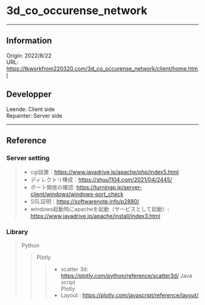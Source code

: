 # 3d_co_occurense_network

---
## Information

Origin: 2022/8/22  
URL: https://tkworkfrom220320.com/3d_co_occurense_network/client/home.html  

## Developper  
Leende: Client side  
Repainter: Server side  

---
## Reference
### Server setting  
> - cgi設置：https://www.javadrive.jp/apache/php/index5.html  
>- ディレクトリ構成：https://shuu1104.com/2021/04/2445/  
>- ポート開放の確認: https://turningp.jp/server-client/windows/windows-port_check  
>- SSL証明：https://softwarenote.info/p2880/  
>- windows起動時にapacheを起動（サービスとして起動）: https://www.javadrive.jp/apache/install/index3.html  


### Library  
> Python
>> Plotly  
>>>- scatter 3d: https://plotly.com/python/reference/scatter3d/
>Java script  
>>Plotly
>>>- Layout : https://plotly.com/javascript/reference/layout/
